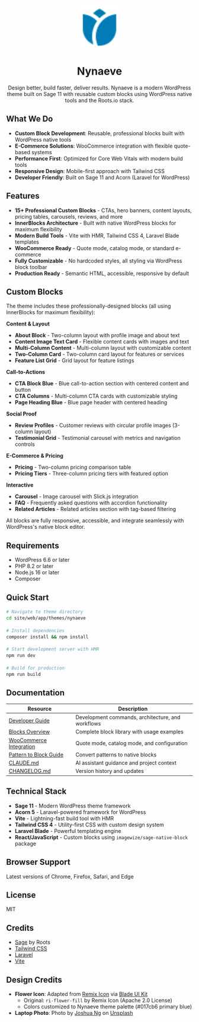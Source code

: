 <div align="center">
  <img src="resources/images/nynaeve-logo-primary.svg" alt="Nynaeve Theme" width="120" height="120">

  # Nynaeve
</div>
<div align="center">
Design better, build faster, deliver results. Nynaeve is a modern WordPress theme built on Sage 11 with reusable custom blocks using WordPress native tools and the Roots.io stack.
</div>

## What We Do

- **Custom Block Development**: Reusable, professional blocks built with WordPress native tools
- **E-Commerce Solutions**: WooCommerce integration with flexible quote-based systems
- **Performance First**: Optimized for Core Web Vitals with modern build tools
- **Responsive Design**: Mobile-first approach with Tailwind CSS
- **Developer Friendly**: Built on Sage 11 and Acorn (Laravel for WordPress)

## Features

- **15+ Professional Custom Blocks** - CTAs, hero banners, content layouts, pricing tables, carousels, reviews, and more
- **InnerBlocks Architecture** - Built with native WordPress blocks for maximum flexibility
- **Modern Build Tools** - Vite with HMR, Tailwind CSS 4, Laravel Blade templates
- **WooCommerce Ready** - Quote mode, catalog mode, or standard e-commerce
- **Fully Customizable** - No hardcoded styles, all styling via WordPress block toolbar
- **Production Ready** - Semantic HTML, accessible, responsive by default

## Custom Blocks

The theme includes these professionally-designed blocks (all using InnerBlocks for maximum flexibility):

**Content & Layout**
- **About Block** - Two-column layout with profile image and about text
- **Content Image Text Card** - Flexible content cards with images and text
- **Multi-Column Content** - Multi-column layout with customizable content
- **Two-Column Card** - Two-column card layout for features or services
- **Feature List Grid** - Grid layout for feature listings

**Call-to-Actions**
- **CTA Block Blue** - Blue call-to-action section with centered content and button
- **CTA Columns** - Multi-column CTA cards with customizable styling
- **Page Heading Blue** - Blue page header with centered heading

**Social Proof**
- **Review Profiles** - Customer reviews with circular profile images (3-column layout)
- **Testimonial Grid** - Testimonial carousel with metrics and navigation controls

**E-Commerce & Pricing**
- **Pricing** - Two-column pricing comparison table
- **Pricing Tiers** - Three-column pricing tiers with featured option

**Interactive**
- **Carousel** - Image carousel with Slick.js integration
- **FAQ** - Frequently asked questions with accordion functionality
- **Related Articles** - Related articles section with tag-based filtering

All blocks are fully responsive, accessible, and integrate seamlessly with WordPress's native block editor.

## Requirements

- WordPress 6.6 or later
- PHP 8.2 or later
- Node.js 16 or later
- Composer

## Quick Start

```bash
# Navigate to theme directory
cd site/web/app/themes/nynaeve

# Install dependencies
composer install && npm install

# Start development server with HMR
npm run dev

# Build for production
npm run build
```

## Documentation

| Resource | Description |
| --- | --- |
| [Developer Guide](docs/DEV.md) | Development commands, architecture, and workflows |
| [Blocks Overview](docs/BLOCKS.md) | Complete block library with usage examples |
| [WooCommerce Integration](docs/WOOCOMMERCE.md) | Quote mode, catalog mode, and configuration |
| [Pattern to Block Guide](docs/PATTERN-TO-NATIVE-BLOCK.md) | Convert patterns to native blocks |
| [CLAUDE.md](CLAUDE.md) | AI assistant guidance and project context |
| [CHANGELOG.md](CHANGELOG.md) | Version history and updates |

## Technical Stack

- **Sage 11** - Modern WordPress theme framework
- **Acorn 5** - Laravel-powered framework for WordPress
- **Vite** - Lightning-fast build tool with HMR
- **Tailwind CSS 4** - Utility-first CSS with custom design system
- **Laravel Blade** - Powerful templating engine
- **React/JavaScript** - Custom blocks using `imagewize/sage-native-block` package

## Browser Support

Latest versions of Chrome, Firefox, Safari, and Edge

## License

MIT

## Credits

- [Sage](https://roots.io/sage/) by Roots
- [Tailwind CSS](https://tailwindcss.com/)
- [Laravel](https://laravel.com/)
- [Vite](https://vitejs.dev/)

## Design Credits

- **Flower Icon**: Adapted from [Remix Icon](https://remixicon.com/) via [Blade UI Kit](https://blade-ui-kit.com/blade-icons/ri-flower-fill)
  - Original: `ri-flower-fill` by Remix Icon (Apache 2.0 License)
  - Colors customized to Nynaeve theme palette (#017cb6 primary blue)
- **Laptop Photo**: Photo by [Joshua Ng](https://unsplash.com/@notsurewhyinamedmyselfthiss) on [Unsplash](https://unsplash.com/photos/macbook-pro-turned-on-displaying-red-blue-and-yellow-lights-1sSfrozgiFk)
